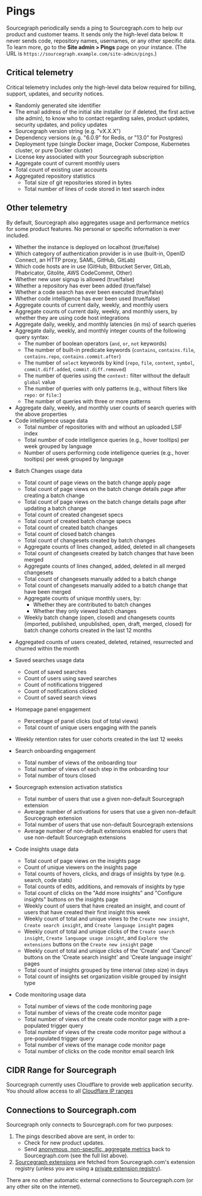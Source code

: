 # Pings

Sourcegraph periodically sends a ping to Sourcegraph.com to help our product and customer teams. It sends only the high-level data below. It never sends code, repository names, usernames, or any other specific data. To learn more, go to the **Site admin > Pings** page on your instance. (The URL is `https://sourcegraph.example.com/site-admin/pings`.)

## Critical telemetry

Critical telemetry includes only the high-level data below required for billing, support, updates, and security notices.

- Randomly generated site identifier
- The email address of the initial site installer (or if deleted, the first active site admin), to know who to contact regarding sales, product updates, security updates, and policy updates
- Sourcegraph version string (e.g. "vX.X.X")
- Dependency versions (e.g. "6.0.9" for Redis, or "13.0" for Postgres)
- Deployment type (single Docker image, Docker Compose, Kubernetes cluster, or pure Docker cluster)
- License key associated with your Sourcegraph subscription
- Aggregate count of current monthly users
- Total count of existing user accounts
- Aggregated repository statistics
  - Total size of git repositories stored in bytes
  - Total number of lines of code stored in text search index

## Other telemetry

By default, Sourcegraph also aggregates usage and performance metrics for some product features. No personal or specific information is ever included.

- Whether the instance is deployed on localhost (true/false)
- Which category of authentication provider is in use (built-in, OpenID Connect, an HTTP proxy, SAML, GitHub, GitLab)
- Which code hosts are in use (GitHub, Bitbucket Server, GitLab, Phabricator, Gitolite, AWS CodeCommit, Other)
- Whether new user signup is allowed (true/false)
- Whether a repository has ever been added (true/false)
- Whether a code search has ever been executed (true/false)
- Whether code intelligence has ever been used (true/false)
- Aggregate counts of current daily, weekly, and monthly users
- Aggregate counts of current daily, weekly, and monthly users, by whether they are using code host integrations
- Aggregate daily, weekly, and monthly latencies (in ms) of search queries
- Aggregate daily, weekly, and monthly integer counts of the following query syntax:
  - The number of boolean operators (`and`, `or`, `not` keywords)
  - The number of built-in predicate keywords (`contains`, `contains.file`, `contains.repo`, `contains.commit.after`)
  - The number of `select` keywords by kind (`repo`, `file`, `content`, `symbol`, `commit.diff.added`, `commit.diff.removed`)
  - The number of queries using the `context:` filter without the default `global` value
  - The number of queries with only patterns (e.g., without filters like `repo:` or `file:`)
  - The number of queries with three or more patterns
- Aggregate daily, weekly, and monthly user counts of search queries with the above properties
- Code intelligence usage data
  - Total number of repositories with and without an uploaded LSIF index
  - Total number of code intelligence queries (e.g., hover tooltips) per week grouped by language
  - Number of users performing code intelligence queries (e.g., hover tooltips) per week grouped by language
<!-- depends-on-source: ~/internal/usagestats/batches.go -->
- Batch Changes usage data
  - Total count of page views on the batch change apply page
  - Total count of page views on the batch change details page after creating a batch change
  - Total count of page views on the batch change details page after updating a batch change
  - Total count of created changeset specs
  - Total count of created batch change specs
  - Total count of created batch changes
  - Total count of closed batch changes
  - Total count of changesets created by batch changes
  - Aggregate counts of lines changed, added, deleted in all changesets
  - Total count of changesets created by batch changes that have been merged
  - Aggregate counts of lines changed, added, deleted in all merged changesets
  - Total count of changesets manually added to a batch change
  - Total count of changesets manually added to a batch change that have been merged
  - Aggregate counts of unique monthly users, by:
    - Whether they are contributed to batch changes
    - Whether they only viewed batch changes
  - Weekly batch change (open, closed) and changesets counts (imported, published, unpublished, open, draft, merged, closed) for batch change cohorts created in the last 12 months
- Aggregated counts of users created, deleted, retained, resurrected and churned within the month
- Saved searches usage data
  - Count of saved searches
  - Count of users using saved searches
  - Count of notifications triggered
  - Count of notifications clicked
  - Count of saved search views
- Homepage panel engagement
  - Percentage of panel clicks (out of total views)
  - Total count of unique users engaging with the panels
- Weekly retention rates for user cohorts created in the last 12 weeks
- Search onboarding engagement
  - Total number of views of the onboarding tour
  - Total number of views of each step in the onboarding tour
  - Total number of tours closed
- Sourcegraph extension activation statistics
  - Total number of users that use a given non-default Sourcegraph extension
  - Average number of activations for users that use a given non-default Sourcegraph extension
  - Total number of users that use non-default Sourcegraph extensions
  - Average number of non-default extensions enabled for users that use non-default Sourcegraph extensions
- Code insights usage data
  - Total count of page views on the insights page
  - Count of unique viewers on the insights page
  - Total counts of hovers, clicks, and drags of insights by type (e.g. search, code stats)
  - Total counts of edits, additions, and removals of insights by type
  - Total count of clicks on the "Add more insights" and "Configure insights" buttons on the insights page
  - Weekly count of users that have created an insight, and count of users that have created their first insight this week                  
  - Weekly count of total and unique views to the `Create new insight`, `Create search insight`, and `Create language insight` pages
  - Weekly count of total and unique clicks of the `Create search insight`, `Create language usage insight`, and `Explore the extensions` buttons on the `Create new insight` page
  - Weekly count of total and unique clicks of the 'Create' and 'Cancel' buttons on the 'Create search insight' and 'Create language insight' pages
  - Total count of insights grouped by time interval (step size) in days  
  - Total count of insights set organization visible grouped by insight type

- Code monitoring usage data
  - Total number of views of the code monitoring page
  - Total number of views of the create code monitor page
  - Total number of views of the create code monitor page with a pre-populated trigger query
  - Total number of views of the create code monitor page without a pre-populated trigger query
  - Total number of views of the manage code monitor page
  - Total number of clicks on the code monitor email search link

## CIDR Range for Sourcegraph

Sourcegraph currently uses Cloudflare to provide web application security. You should allow access to all [Cloudflare IP ranges](https://www.cloudflare.com/ips/)

## Connections to Sourcegraph.com

Sourcegraph only connects to Sourcegraph.com for two purposes:

1. The pings described above are sent, in order to:
   - Check for new product updates.
   - Send [anonymous, non-specific, aggregate metrics](#pings) back to Sourcegraph.com (see the full list above).
1. [Sourcegraph extensions](../extensions/index.md) are fetched from Sourcegraph.com's extension registry (unless you are using a [private extension registry](extensions.md#publish-extensions-to-a-private-extension-registry)).

There are no other automatic external connections to Sourcegraph.com (or any other site on the internet).

